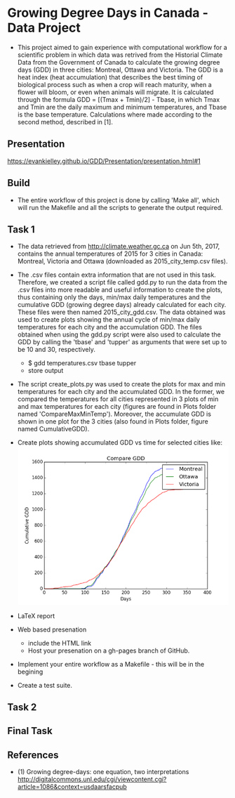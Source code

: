 # Growing Degree Days in Canada - Data Project

* This project aimed to gain experience with computational workflow for a scientific problem in which data was retrived from the Historial Climate Data from the Government of Canada to calculate the growing degree days (GDD) in three cities: Montreal, Ottawa and Victoria. The GDD is a heat index (heat accumulation) that describes the best timing of biological process such as when a crop will reach maturity, when a flower will bloom, or even when animals will migrate. It is calculated through the formula GDD = [(Tmax + Tmin)/2] - Tbase, in which Tmax and Tmin are the daily maximum and minimum temperatures, and Tbase is the base temperature. Calculations where made according to the second method, described in [1].

## Presentation
https://evankielley.github.io/GDD/Presentation/presentation.html#1

## Build
* The entire workflow of this project is done by calling 'Make all', which will run the Makefile and all the scripts to generate the output required. 

## Task 1
* The data retrieved from http://climate.weather.gc.ca on Jun 5th, 2017, contains the annual temperatures of 2015 for 3 cities in Canada: Montreal, Victoria and Ottawa (downloaded as 2015_city_temp.csv files).
* The .csv files contain extra information that are not used in this task. Therefore, we created a script file called gdd.py to run the data from the .csv files into more readable and useful information to create the plots, thus containing only the days, min/max daily temperatures and the cumulative GDD (growing degree days) already calculated for each city. These files were then named 2015_city_gdd.csv. The data obtained was used to create plots showing the annual cycle of min/max daily temperatures for each city and the accumulation GDD. The files obtained when using the gdd.py script were also used to calculate the GDD by calling the 'tbase' and 'tupper' as arguments that were set up to be 10 and 30, respectively.  
  * $ gdd temperatures.csv tbase tupper
  * store output
* The script create_plots.py was used to create the plots for max and min temperatures for each city and the accumulated GDD. In the former, we compared the temperatures for all cities represented in 3 plots of min and max temperatures for each city (figures are found in Plots folder named 'CompareMaxMinTemp'). Moreover, the accumulate GDD is shown in one plot for the 3 cities (also found in Plots folder, figure named CumulativeGDD).

* Create plots showing accumulated GDD vs time for selected cities like: 
![alt text](https://github.com/evankielley/GDD/blob/master/Plots/CumulativeGDD.png)

* LaTeX report
* Web based presenation
  * include the HTML link
  * Host your presenation on a gh-pages branch of GitHub.
* Implement your entire workflow as a Makefile - this will be in the begining 
* Create a test suite.

## Task 2

## Final Task

## References
* (1) Growing degree-days: one equation, two interpretations http://digitalcommons.unl.edu/cgi/viewcontent.cgi?article=1086&context=usdaarsfacpub 


